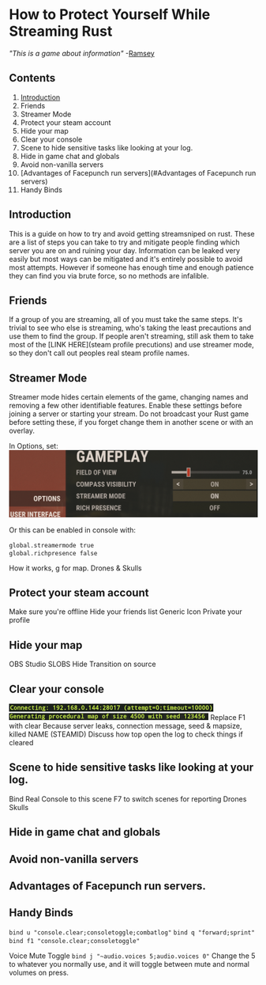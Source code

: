 # How to Protect Yourself While Streaming Rust

*"This is a game about information"* -[Ramsey](https://www.youtube.com/watch?v=YdYmtFbQ8mU&t=49s)

## Contents
1. [Introduction](#Introduction)
1. Friends
1. Streamer Mode
1. Protect your steam account
1. Hide your map
1. Clear your console
1. Scene to hide sensitive tasks like looking at your log.
1. Hide in game chat and globals
1. Avoid non-vanilla servers
1. [Advantages of Facepunch run servers](#Advantages of Facepunch run servers)
1. Handy Binds

## Introduction
This is a guide on how to try and avoid getting streamsniped on rust. These are a list of steps you can take to try and mitigate people finding which server you are on and ruining your day. Information can be leaked very easily but most ways can be mitigated and it's entirely possible to avoid most attempts. However if someone has enough time and enough patience they can find you via brute force, so no methods are infalible.
## Friends
If a group of you are streaming, all of you must take the same steps. It's trivial to see who else is streaming, who's taking the least precautions and use them to find the group. If people aren't streaming, still ask them to take most of the [LINK HERE](steam profile precutions) and use streamer mode, so they don't call out peoples real steam profile names.
## Streamer Mode
  Streamer mode hides certain elements of the game, changing names and removing a few other identifiable features. Enable these settings before joining a server or starting your stream. Do not broadcast your Rust game before setting these, if you forget change them in another scene or with an overlay.
  
  In Options, set:
  ![Streamer Mode Options](https://github.com/Morgyn/StreamingRust/raw/main/streamermode.png)
  
  Or this can be enabled in console with:
  ```
  global.streamermode true
  global.richpresence false
  ``` 
  How it works, g for map.
  Drones & Skulls
## Protect your steam account
 Make sure you're offline
 Hide your friends list
 Generic Icon
 Private your profile
 
## Hide your map
   OBS Studio
   SLOBS
     Hide Transition on source
   
## Clear your console
  ![Connection Message](https://github.com/Morgyn/StreamingRust/raw/main/Connecting.png)
  ![Size and Seed](https://github.com/Morgyn/StreamingRust/raw/main/sizeandseed.png)
  Replace F1 with clear
    Because server leaks, connection message, seed & mapsize, killed NAME (STEAMID)
  Discuss how top open the log to check things if cleared
  
## Scene to hide sensitive tasks like looking at your log.
  Bind Real Console to this scene
  F7 to switch scenes for reporting
  Drones
  Skulls
  
## Hide in game chat and globals
## Avoid non-vanilla servers
## Advantages of Facepunch run servers.
## Handy Binds

`bind u "console.clear;consoletoggle;combatlog"`
`bind q "forward;sprint"`
`bind f1 "console.clear;consoletoggle"`

  Voice Mute Toggle
`bind j "~audio.voices 5;audio.voices 0"`
 Change the 5 to whatever you normally use, and it will toggle between mute and normal volumes on press.

